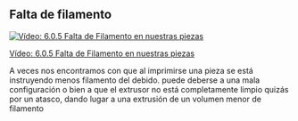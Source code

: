 ## Falta de filamento

[![Vídeo: 6.0.5 Falta de Filamento en nuestras piezas](https://img.youtube.com/vi/wCyif_drFDs/0.jpg)](https://drive.google.com/file/d/1iifZb49oO2-um6uKqntMlMC5gz6Bx5Co/view?usp=sharing)

[Vídeo: 6.0.5 Falta de Filamento en nuestras piezas](https://drive.google.com/file/d/1iifZb49oO2-um6uKqntMlMC5gz6Bx5Co/view?usp=sharing)

A veces nos encontramos con que al imprimirse una pieza se está instruyendo menos filamento del debido.  puede deberse a una mala configuración o bien a que el extrusor no está completamente limpio  quizás por un atasco, dando lugar  a una extrusión de un volumen menor de filamento

